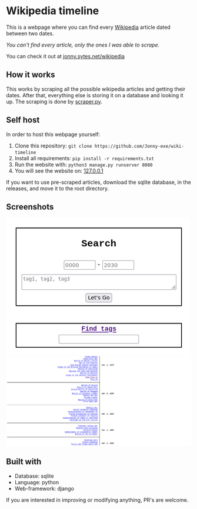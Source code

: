 # Wikipedia timeline
This is a webpage where you can find every [Wikipedia](https://wikipedia.org) article
dated between two dates.

*You can't find every article, only the ones I was able to scrape.*

You can check it out at [jonny.sytes.net/wikipedia](https://jonny.sytes.net/wikipedia)

## How it works
This works by scraping all the possible wikipedia articles and getting their dates. After that, everything else is storing it on a database and looking it up.
The scraping is done by [scraper.py](/app/management/commands/scraper.py).

## Self host
In order to host this webpage yourself: 
 1. Clone this repository: `git clone https://github.com/Jonny-exe/wiki-timeline`
 2. Install all requirements: `pip install -r requirements.txt`
 3. Run the website with: `python3 manage.py runserver 8080`
 4. You will see the website on: [127.0.0.1](http://127.0.0.1)

If you want to use pre-scraped articles, download the sqlite database, in the releases, and move it to the root directory.

## Screenshots
![Screenshot1](screenshots/search.png?raw=true)
![Screenshot1](screenshots/info.png?raw=true)

## Built with
 * Database: sqlite
 * Language: python
 * Web-framework: django


If you are interested in improving or modifying anything, PR's are welcome.